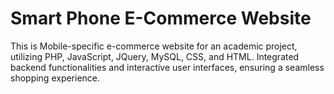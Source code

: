 # Smart Phone E-Commerce Website 

This is Mobile-specific e-commerce
website for an academic project, utilizing PHP, JavaScript, JQuery, MySQL, CSS, and HTML. 
Integrated backend functionalities and interactive user interfaces, ensuring a seamless shopping experience.
